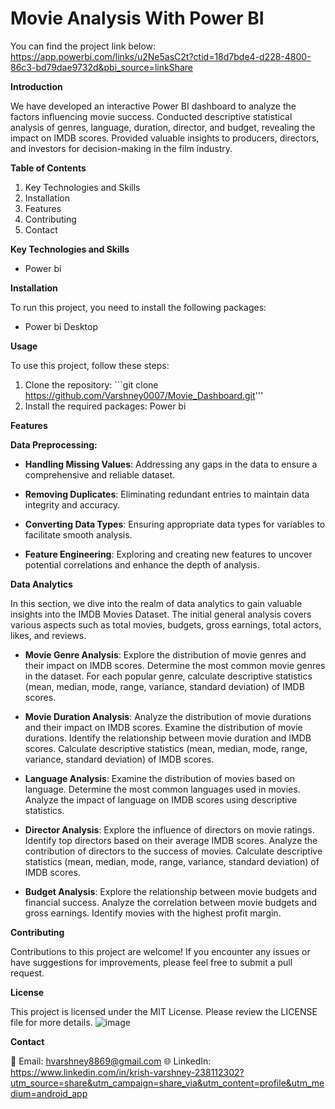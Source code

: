 # Movie Analysis With Power BI

You can find the project link below:
https://app.powerbi.com/links/u2Ne5asC2t?ctid=18d7bde4-d228-4800-86c3-bd79dae9732d&pbi_source=linkShare

**Introduction**

We have developed an interactive Power BI dashboard to analyze the factors influencing movie success. Conducted descriptive statistical analysis of genres, language, duration, director, and budget, revealing the impact on IMDB scores. Provided valuable insights to producers, directors, and investors for decision-making in the film industry.


**Table of Contents**

1. Key Technologies and Skills
2. Installation
3. Features
4. Contributing
5. Contact


**Key Technologies and Skills**
- Power bi

**Installation**

To run this project, you need to install the following packages:
- Power bi Desktop

**Usage**

To use this project, follow these steps:

1. Clone the repository: ```git clone https://github.com/Varshney0007/Movie_Dashboard.git'''
2. Install the required packages: Power bi

**Features**

**Data Preprocessing:**

- **Handling Missing Values**: Addressing any gaps in the data to ensure a comprehensive and reliable dataset.

- **Removing Duplicates**: Eliminating redundant entries to maintain data integrity and accuracy.

- **Converting Data Types**: Ensuring appropriate data types for variables to facilitate smooth analysis.

- **Feature Engineering**: Exploring and creating new features to uncover potential correlations and enhance the depth of analysis.


**Data Analytics**

In this section, we dive into the realm of data analytics to gain valuable insights into the IMDB Movies Dataset. The initial general analysis covers various aspects such as total movies, budgets, gross earnings, total actors, likes, and reviews.

- **Movie Genre Analysis**: Explore the distribution of movie genres and their impact on IMDB scores. Determine the most common movie genres in the dataset. For each popular genre, calculate descriptive statistics (mean, median, mode, range, variance, standard deviation) of IMDB scores.

- **Movie Duration Analysis**: Analyze the distribution of movie durations and their impact on IMDB scores. Examine the distribution of movie durations. Identify the relationship between movie duration and IMDB scores. Calculate descriptive statistics (mean, median, mode, range, variance, standard deviation) of IMDB scores.

- **Language Analysis**: Examine the distribution of movies based on language. Determine the most common languages used in movies. Analyze the impact of language on IMDB scores using descriptive statistics.

- **Director Analysis**: Explore the influence of directors on movie ratings. Identify top directors based on their average IMDB scores. Analyze the contribution of directors to the success of movies. Calculate descriptive statistics (mean, median, mode, range, variance, standard deviation) of IMDB scores.

- **Budget Analysis**: Explore the relationship between movie budgets and financial success. Analyze the correlation between movie budgets and gross earnings. Identify movies with the highest profit margin.


**Contributing**

Contributions to this project are welcome! If you encounter any issues or have suggestions for improvements, please feel free to submit a pull request.


**License**

This project is licensed under the MIT License. Please review the LICENSE file for more details.
![image](https://github.com/user-attachments/assets/29850fab-49cd-4242-9ff2-3ac10cf32b28)

**Contact**

📧 Email: hvarshney8869@gmail.com
🌐 LinkedIn: https://www.linkedin.com/in/krish-varshney-238112302?utm_source=share&utm_campaign=share_via&utm_content=profile&utm_medium=android_app 
